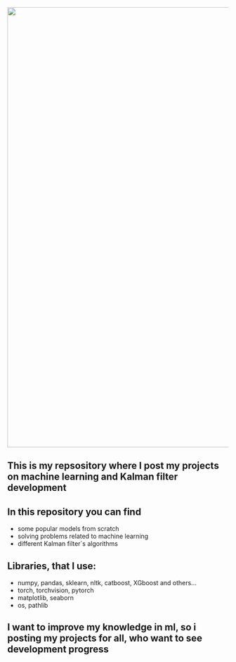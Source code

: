 <img src="https://github.com/user-attachments/assets/e6353655-5f21-4ed9-860d-5669318111e6" width="1000"/>


## This is my repsository where I post my projects on machine learning and Kalman filter development


## In this repository you can find
- some popular models from scratch
- solving problems related to machine learning
- different Kalman filter`s algorithms


## Libraries, that I use:
 - numpy, pandas, sklearn, nltk, catboost, XGboost and others...
 - torch, torchvision, pytorch
 - matplotlib, seaborn
 - os, pathlib


## I want to improve my knowledge in ml, so i posting my projects for all, who want to see development progress 
